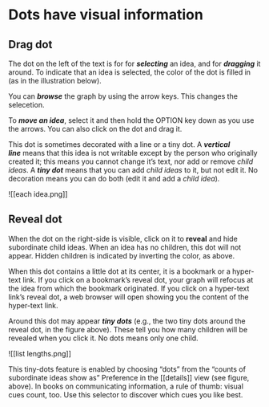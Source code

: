 # Dots have visual information

## **Drag dot**

The dot on the left of the text is for for **_selecting_** an idea, and for **_dragging_** it around. To indicate that an idea is selected, the color of the dot is filled in (as in the illustration below).

You can **_browse_** the graph by using the arrow keys. This changes the selecetion.

To **_move an idea_**, select it and then hold the OPTION key down as you use the arrows. You can also click on the dot and drag it.

This dot is sometimes decorated with a line or a tiny dot. A **_vertical line_** means that this idea is not writable except by the person who originally created it; this means you cannot change it’s text, nor add or remove _child ideas_. A **_tiny dot_** means that you can add _child ideas_ to it, but not edit it. No decoration means you can do both (edit it and add a _child idea_)_._

![[each idea.png]]

## Reveal dot

When the dot on the right-side is visible, click on it to **reveal** and hide subordinate child ideas. When an idea has no children, this dot will not appear. Hidden children is indicated by inverting the color, as above.

When this dot contains a little dot at its center, it is a bookmark or a hyper-text link. If you click on a bookmark’s reveal dot, your graph will refocus at the idea from which the bookmark originated. If you click on a hyper-text link’s reveal dot, a web browser will open showing you the content of the hyper-text link.

Around this dot may appear **_tiny dots_** (e.g., the two tiny dots around the reveal dot, in the figure above). These tell you how many children will be revealed when you click it. No dots means only one child.

![[list lengths.png]]

This tiny-dots feature is enabled by choosing “dots” from the “counts of subordinate ideas show as” Preference in the [[details]] view (see figure, above). In books on communicating information, a rule of thumb: visual cues count, too. Use this selector to discover which cues you like best.